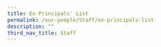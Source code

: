 ```yaml
---
title: Ex Principals' List
permalink: /our-people/Staff/ex-principals-list
description: ""
third_nav_title: Staff
---
```


